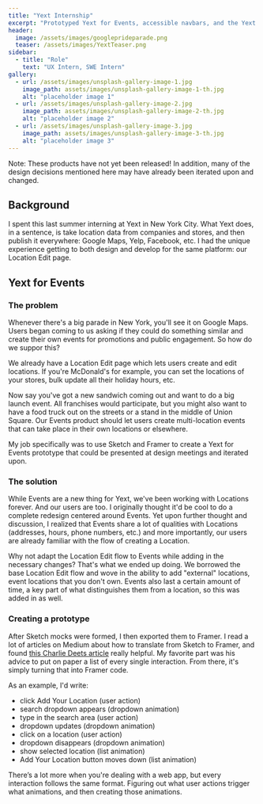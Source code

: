 ```yaml
---
title: "Yext Internship"
excerpt: "Prototyped Yext for Events, accessible navbars, and the Yext Japan launch. Products not yet released."
header:
  image: /assets/images/googleprideparade.png
  teaser: /assets/images/YextTeaser.png
sidebar:
  - title: "Role"
    text: "UX Intern, SWE Intern"
gallery:
  - url: /assets/images/unsplash-gallery-image-1.jpg
    image_path: assets/images/unsplash-gallery-image-1-th.jpg
    alt: "placeholder image 1"
  - url: /assets/images/unsplash-gallery-image-2.jpg
    image_path: assets/images/unsplash-gallery-image-2-th.jpg
    alt: "placeholder image 2"
  - url: /assets/images/unsplash-gallery-image-3.jpg
    image_path: assets/images/unsplash-gallery-image-3-th.jpg
    alt: "placeholder image 3"
---
```


Note: These products have not yet been released! In addition, many of the design decisions mentioned here may have already been iterated upon and changed.

## Background

I spent this last summer interning at Yext in New York City. What Yext does, in a sentence, is take location data from companies and stores, and then publish it everywhere: Google Maps, Yelp, Facebook, etc. I had the unique experience getting to both design and develop for the same platform: our Location Edit page. 

## Yext for Events

### The problem

Whenever there's a big parade in New York, you'll see it on Google Maps. Users began coming to us asking if they could do something similar and create their own events for promotions and public engagement. So how do we suppor this?

We already have a Location Edit page which lets users create and edit locations. If you're McDonald's for example, you can set the locations of your stores, bulk update all their holiday hours, etc.

Now say you've got a new sandwich coming out and want to do a big launch event. All franchises would participate, but you might also want to have a food truck out on the streets or a stand in the middle of Union Square. Our Events product should let users create multi-location events that can take place in their own locations or elsewhere.

My job specifically was to use Sketch and Framer to create a Yext for Events prototype that could be presented at design meetings and iterated upon. 

### The solution
While Events are a new thing for Yext, we've been working with Locations forever. And our users are too. I originally thought it'd be cool to do a complete redesign centered around Events. Yet upon further thought and discussion, I realized that Events share a lot of qualities with Locations (addresses, hours, phone numbers, etc.) and more importantly, our users are already familiar with the flow of creating a Location. 

Why not adapt the Location Edit flow to Events while adding in the necessary changes? That's what we ended up doing. We borrowed the base Location Edit flow and wove in the ability to add "external" locations, event locations that you don't own. Events also last a certain amount of time, a key part of what distinguishes them from a location, so this was added in as well. 

### Creating a prototype
After Sketch mocks were formed, I then exported them to Framer. I read a lot of articles on Medium about how to translate from Sketch to Framer, and found [this Charlie Deets article](https://medium.com/facebook-design/framer-sketch-an-intentional-workflow-f91ee2ee1cc1) really helpful. My favorite part was his advice to put on paper a list of every single interaction. From there, it's simply turning that into Framer code. 

As an example, I'd write:

* click Add Your Location (user action)
* search dropdown appears (dropdown animation)
* type in the search area (user action)
* dropdown updates (dropdown animation)
* click on a location (user action)
* dropdown disappears (dropdown animation)
* show selected location (list animation)
* Add Your Location button moves down (list animation)

There’s a lot more when you're dealing with a web app, but every interaction follows the same format. Figuring out what user actions trigger what animations, and then creating those animations.
